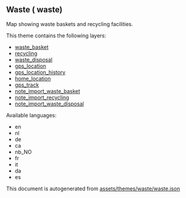 

 Waste ( waste) 
----------------



Map showing waste baskets and recycling facilities.

This theme contains the following layers:



  - [waste_basket](../Layers/waste_basket.md)
  - [recycling](../Layers/recycling.md)
  - [waste_disposal](../Layers/waste_disposal.md)
  - [gps_location](../Layers/gps_location.md)
  - [gps_location_history](../Layers/gps_location_history.md)
  - [home_location](../Layers/home_location.md)
  - [gps_track](../Layers/gps_track.md)
  - [note_import_waste_basket](../Layers/note_import_waste_basket.md)
  - [note_import_recycling](../Layers/note_import_recycling.md)
  - [note_import_waste_disposal](../Layers/note_import_waste_disposal.md)


Available languages:



  - en
  - nl
  - de
  - ca
  - nb_NO
  - fr
  - it
  - da
  - es
 

This document is autogenerated from [assets/themes/waste/waste.json](https://github.com/pietervdvn/MapComplete/blob/develop/assets/themes/waste/waste.json)